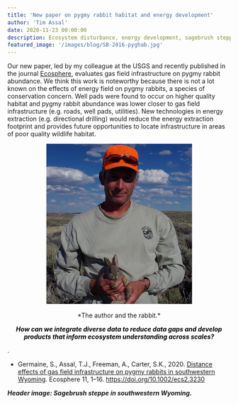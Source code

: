 ```yaml
---
title: 'New paper on pygmy rabbit habitat and energy development'
author: 'Tim Assal'
date: 2020-11-23 00:00:00
description: Ecosystem disturbance, energy development, sagebrush steppe, science communication 
featured_image: '/images/blog/SB-2016-pyghab.jpg'
---
```


Our new paper, led by my colleague at the USGS and recently published in the journal [Ecosphere](https://esajournals.onlinelibrary.wiley.com/doi/10.1002/ecs2.3230), evaluates gas field infrastructure on pygmy rabbit abundance.  We think this work is noteworthy because there is not a lot known on the effects of energy field on pygmy rabbits, a species of conservation concern.  Well pads were found to occur on higher quality habitat and pygmy rabbit abundance was lower closer to gas field infrastructure (e.g. roads, well pads, utilities). New technologies in energy extraction (e.g. directional drilling) would reduce the energy extraction footprint and provides future opportunities to locate infrastructure in areas of poor quality wildlife habitat.

<p align="center">
  <img alt="steve-pygrab" src="/images/blog/steve-pygrab.jpg">
   <center>*The author and the rabbit.*</center>
</p>

 <p style="text-align:center; color:black;">
 			  <b><i>How can we integrate diverse data to reduce data gaps and develop <br>
				  products  
				  that inform ecosystem understanding across scales?  </b></i>
			</p>. 

*  Germaine, S., Assal, T.J., Freeman, A., Carter, S.K., 2020. [Distance effects of gas field infrastructure on pygmy rabbits in southwestern Wyoming](https://esajournals.onlinelibrary.wiley.com/doi/10.1002/ecs2.3230). Ecosphere 11, 1–16. https://doi.org/10.1002/ecs2.3230

***Header image: Sagebrush steppe in southwestern Wyoming.***
